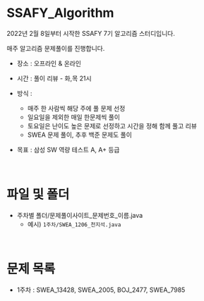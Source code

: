 # SSAFY_Algorithm

2022년 2월 8일부터 시작한 SSAFY 7기 알고리즘 스터디입니다.

매주 알고리즘 문제풀이를 진행합니다.

* 장소 : 오프라인 & 온라인
* 시간 : 풀이 리뷰 - 화,목 21시
* 방식 :
  * 매주 한 사람씩 해당 주에 풀 문제 선정
  * 일요일을 제외한 매일 한문제씩 풀이
  * 토요일은 난이도 높은 문제로 선정하고 시간을 정해 함께 풀고 리뷰
  * SWEA 문제 풀이, 추후 백준 문제도 풀이

* 목표 : 삼성 SW 역량 테스트 A, A+ 등급

<br>

# 파일 및 폴더
* 주차별 폴더/문제풀이사이트_문제번호_이름.java
  * 예시) `1주차/SWEA_1206_천지석.java`

<br>

# 문제 목록
* 1주차 : SWEA_13428, SWEA_2005, BOJ_2477, SWEA_7985
